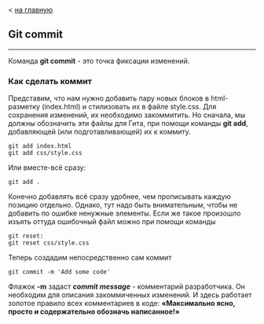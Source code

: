 < [на главную](./readme.md)

## **Git commit**

___


Команда **git commit** - это точка фиксации изменений.

### **Как сделать коммит**
Представим, что нам нужно добавить пару новых блоков в html-разметку (index.html) и стилизовать их в файле style.css. Для сохранения изменений, их необходимо закоммитить. Но сначала, мы должны обозначить эти файлы для Гита, при помощи команды **git add**, добавляющей (или подготавливающей) их к коммиту.

```bush=
git add index.html
git add css/style.css
```
Или вместе-всё сразу:

```bush=
git add .
```

Конечно добавлять всё сразу удобнее, чем прописывать каждую позицию отдельно. Однако, тут надо быть внимательным, чтобы не добавить по ошибке ненужные элементы. Если же такое произошло изъять оттуда ошибочный файл можно при помощи команды

```bush=
git reset:
git reset css/style.css
```

Теперь создадим непосредственно сам коммит

```bash=
git commit -m 'Add some code'
```
Флажок **-m** задаст ***commit message*** - комментарий разработчика. Он необходим для описания закоммиченных изменений. И здесь работает золотое правило всех комментариев в коде: **«Максимально ясно, просто и содержательно обозначь написанное!»**